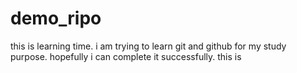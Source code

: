 # demo_ripo
this is learning time.
i am trying to learn git and github for my study purpose. hopefully i can complete it successfully.
this is
